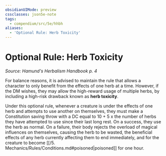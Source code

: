 ```yaml
---
obsidianUIMode: preview
cssclasses: json5e-note
tags:
  - compendium/src/5e/hhbh
aliases:
  - 'Optional Rule: Herb Toxicity'
---
```

# Optional Rule: Herb Toxicity
*Source: Hamund's Herbalism Handbook p. 4* 

For balance reasons, it is advised to maintain the rule that allows a character to only benefit from the effects of one herb at a time. However, if the DM wishes, they may allow the high-reward usage of multiple herbs, by including a high-risk drawback known as **herb toxicity**.

Under this optional rule, whenever a creature is under the effects of one herb and attempts to use another on themselves, they must make a Constitution saving throw with a DC equal to 10 + 5 x the number of herbs they have attempted to use since their last long rest. On a success, they use the herb as normal. On a failure, their body rejects the overload of magical influences on themselves, causing the herb to be wasted, the beneficial effects of any herb currently affecting them to end immediately, and for the creature to become [[/5. Mechanics/Rules/Conditions.md#poisoned\|poisoned]] for one hour.
